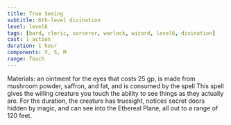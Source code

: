 ```yaml
---
title: True Seeing
subtitle: 6th-level divination
level: level6
tags: [bard, cleric, sorcerer, warlock, wizard, level6, divination]
cast: 1 action
duration: 1 hour
components: V, S, M
range: Touch
---
```

Materials: an ointment for the eyes that costs 25 gp, is made from mushroom powder, saffron, and fat, and is consumed by the spell
This spell gives the willing creature you touch the ability to see things as they actually are. For the duration, the creature has truesight, notices secret doors hidden by magic, and can see into the Ethereal Plane, all out to a range of 120 feet.